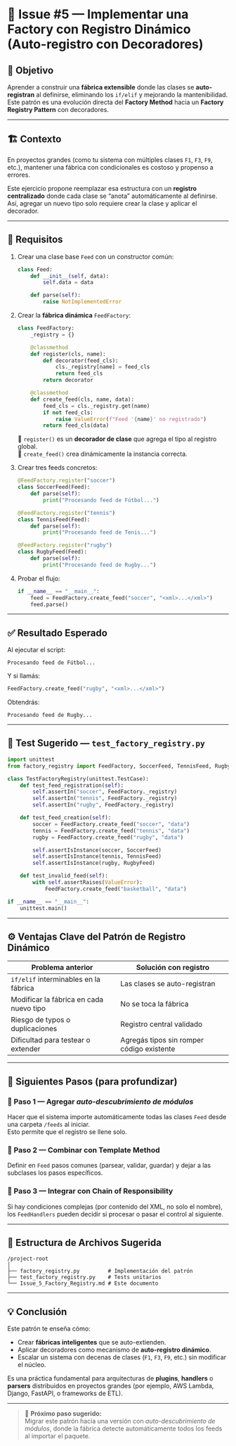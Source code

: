 # 🧩 Issue #5 — Implementar una Factory con Registro Dinámico (Auto-registro con Decoradores)

## 🎯 Objetivo

Aprender a construir una **fábrica extensible** donde las clases se **auto-registran** al definirse, eliminando los `if/elif` y mejorando la mantenibilidad.  
Este patrón es una evolución directa del **Factory Method** hacia un **Factory Registry Pattern** con decoradores.

---

## 🏗️ Contexto

En proyectos grandes (como tu sistema con múltiples clases `F1`, `F3`, `F9`, etc.), mantener una fábrica con condicionales es costoso y propenso a errores.

Este ejercicio propone reemplazar esa estructura con un **registro centralizado** donde cada clase se “anota” automáticamente al definirse.  
Así, agregar un nuevo tipo solo requiere crear la clase y aplicar el decorador.

---

## 🧠 Requisitos

1. Crear una clase base `Feed` con un constructor común:

   ```python
   class Feed:
       def __init__(self, data):
           self.data = data

       def parse(self):
           raise NotImplementedError
   ```

2. Crear la **fábrica dinámica** `FeedFactory`:

   ```python
   class FeedFactory:
       _registry = {}

       @classmethod
       def register(cls, name):
           def decorator(feed_cls):
               cls._registry[name] = feed_cls
               return feed_cls
           return decorator

       @classmethod
       def create_feed(cls, name, data):
           feed_cls = cls._registry.get(name)
           if not feed_cls:
               raise ValueError(f"Feed '{name}' no registrado")
           return feed_cls(data)
   ```

   🔸 `register()` es un **decorador de clase** que agrega el tipo al registro global.  
   🔸 `create_feed()` crea dinámicamente la instancia correcta.

3. Crear tres feeds concretos:

   ```python
   @FeedFactory.register("soccer")
   class SoccerFeed(Feed):
       def parse(self):
           print("Procesando feed de Fútbol...")

   @FeedFactory.register("tennis")
   class TennisFeed(Feed):
       def parse(self):
           print("Procesando feed de Tenis...")

   @FeedFactory.register("rugby")
   class RugbyFeed(Feed):
       def parse(self):
           print("Procesando feed de Rugby...")
   ```

4. Probar el flujo:

   ```python
   if __name__ == "__main__":
       feed = FeedFactory.create_feed("soccer", "<xml>...</xml>")
       feed.parse()
   ```

---

## ✅ Resultado Esperado

Al ejecutar el script:

```
Procesando feed de Fútbol...
```

Y si llamás:

```python
FeedFactory.create_feed("rugby", "<xml>...</xml>")
```
Obtendrás:
```
Procesando feed de Rugby...
```

---

## 🧪 Test Sugerido — `test_factory_registry.py`

```python
import unittest
from factory_registry import FeedFactory, SoccerFeed, TennisFeed, RugbyFeed

class TestFactoryRegistry(unittest.TestCase):
    def test_feed_registration(self):
        self.assertIn("soccer", FeedFactory._registry)
        self.assertIn("tennis", FeedFactory._registry)
        self.assertIn("rugby", FeedFactory._registry)

    def test_feed_creation(self):
        soccer = FeedFactory.create_feed("soccer", "data")
        tennis = FeedFactory.create_feed("tennis", "data")
        rugby = FeedFactory.create_feed("rugby", "data")

        self.assertIsInstance(soccer, SoccerFeed)
        self.assertIsInstance(tennis, TennisFeed)
        self.assertIsInstance(rugby, RugbyFeed)

    def test_invalid_feed(self):
        with self.assertRaises(ValueError):
            FeedFactory.create_feed("basketball", "data")

if __name__ == "__main__":
    unittest.main()
```

---

## ⚙️ Ventajas Clave del Patrón de Registro Dinámico

| Problema anterior | Solución con registro |
|--------------------|----------------------|
| `if/elif` interminables en la fábrica | Las clases se auto-registran |
| Modificar la fábrica en cada nuevo tipo | No se toca la fábrica |
| Riesgo de typos o duplicaciones | Registro central validado |
| Dificultad para testear o extender | Agregás tipos sin romper código existente |

---

## 🚀 Siguientes Pasos (para profundizar)

### 🧩 Paso 1 — Agregar *auto-descubrimiento de módulos*
Hacer que el sistema importe automáticamente todas las clases `Feed` desde una carpeta `/feeds` al iniciar.  
Esto permite que el registro se llene solo.

### 🧩 Paso 2 — Combinar con **Template Method**
Definir en `Feed` pasos comunes (parsear, validar, guardar) y dejar a las subclases los pasos específicos.

### 🧩 Paso 3 — Integrar con **Chain of Responsibility**
Si hay condiciones complejas (por contenido del XML, no solo el nombre), los `FeedHandlers` pueden decidir si procesar o pasar el control al siguiente.

---

## 🧱 Estructura de Archivos Sugerida

```
/project-root
│
├── factory_registry.py         # Implementación del patrón
├── test_factory_registry.py    # Tests unitarios
└── Issue_5_Factory_Registry.md # Este documento
```

---

## 💡 Conclusión

Este patrón te enseña cómo:
- Crear **fábricas inteligentes** que se auto-extienden.  
- Aplicar decoradores como mecanismo de **auto-registro dinámico**.  
- Escalar un sistema con decenas de clases (`F1`, `F3`, `F9`, etc.) sin modificar el núcleo.

Es una práctica fundamental para arquitecturas de **plugins**, **handlers** o **parsers** distribuidos en proyectos grandes (por ejemplo, AWS Lambda, Django, FastAPI, o frameworks de ETL).

---

> 🚀 **Próximo paso sugerido:**  
> Migrar este patrón hacia una versión con *auto-descubrimiento de módulos*, donde la fábrica detecte automáticamente todos los feeds al importar el paquete.
